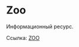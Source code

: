 # Zoo

Информационный ресурс.

Ссылка: [ZOO](https://kudenikovns.github.io/online-zoo/pages/main/index.html)

